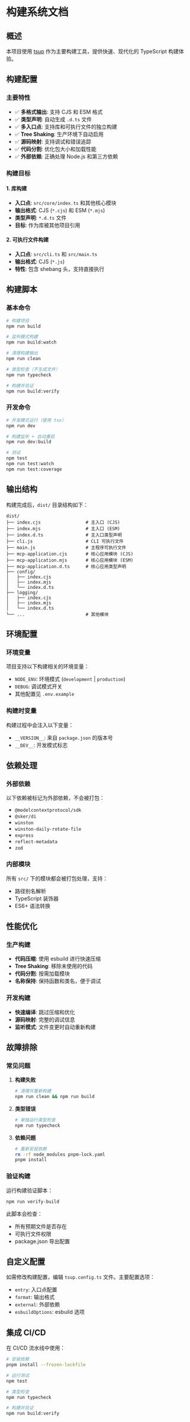 # 构建系统文档

## 概述

本项目使用 [tsup](https://tsup.egoist.dev/) 作为主要构建工具，提供快速、现代化的 TypeScript 构建体验。

## 构建配置

### 主要特性

- ✅ **多格式输出**: 支持 CJS 和 ESM 格式
- ✅ **类型声明**: 自动生成 `.d.ts` 文件
- ✅ **多入口点**: 支持库和可执行文件的独立构建
- ✅ **Tree Shaking**: 生产环境下自动启用
- ✅ **源码映射**: 支持调试和错误追踪
- ✅ **代码分割**: 优化包大小和加载性能
- ✅ **外部依赖**: 正确处理 Node.js 和第三方依赖

### 构建目标

#### 1. 库构建
- **入口点**: `src/core/index.ts` 和其他核心模块
- **输出格式**: CJS (`*.cjs`) 和 ESM (`*.mjs`)
- **类型声明**: `*.d.ts` 文件
- **目标**: 作为库被其他项目引用

#### 2. 可执行文件构建
- **入口点**: `src/cli.ts` 和 `src/main.ts`
- **输出格式**: CJS (`*.js`)
- **特性**: 包含 shebang 头，支持直接执行

## 构建脚本

### 基本命令

```bash
# 构建项目
npm run build

# 监听模式构建
npm run build:watch

# 清理构建输出
npm run clean

# 类型检查（不生成文件）
npm run typecheck

# 构建并验证
npm run build:verify
```

### 开发命令

```bash
# 开发模式运行（使用 tsx）
npm run dev

# 构建监听 + 自动重启
npm run dev:build

# 测试
npm test
npm run test:watch
npm run test:coverage
```

## 输出结构

构建完成后，`dist/` 目录结构如下：

```
dist/
├── index.cjs                 # 主入口 (CJS)
├── index.mjs                 # 主入口 (ESM)
├── index.d.ts                # 主入口类型声明
├── cli.js                    # CLI 可执行文件
├── main.js                   # 主程序可执行文件
├── mcp-application.cjs       # 核心应用模块 (CJS)
├── mcp-application.mjs       # 核心应用模块 (ESM)
├── mcp-application.d.ts      # 核心应用类型声明
├── config/
│   ├── index.cjs
│   ├── index.mjs
│   └── index.d.ts
├── logging/
│   ├── index.cjs
│   ├── index.mjs
│   └── index.d.ts
└── ...                       # 其他模块
```

## 环境配置

### 环境变量

项目支持以下构建相关的环境变量：

- `NODE_ENV`: 环境模式 (`development` | `production`)
- `DEBUG`: 调试模式开关
- 其他配置见 `.env.example`

### 构建时变量

构建过程中会注入以下变量：

- `__VERSION__`: 来自 `package.json` 的版本号
- `__DEV__`: 开发模式标志

## 依赖处理

### 外部依赖

以下依赖被标记为外部依赖，不会被打包：

- `@modelcontextprotocol/sdk`
- `@sker/di`
- `winston`
- `winston-daily-rotate-file`
- `express`
- `reflect-metadata`
- `zod`

### 内部模块

所有 `src/` 下的模块都会被打包处理，支持：

- 路径别名解析
- TypeScript 装饰器
- ES6+ 语法转换

## 性能优化

### 生产构建

- **代码压缩**: 使用 esbuild 进行快速压缩
- **Tree Shaking**: 移除未使用的代码
- **代码分割**: 按需加载模块
- **名称保持**: 保持函数和类名，便于调试

### 开发构建

- **快速编译**: 跳过压缩和优化
- **源码映射**: 完整的调试信息
- **监听模式**: 文件变更时自动重新构建

## 故障排除

### 常见问题

1. **构建失败**
   ```bash
   # 清理并重新构建
   npm run clean && npm run build
   ```

2. **类型错误**
   ```bash
   # 单独运行类型检查
   npm run typecheck
   ```

3. **依赖问题**
   ```bash
   # 重新安装依赖
   rm -rf node_modules pnpm-lock.yaml
   pnpm install
   ```

### 验证构建

运行构建验证脚本：

```bash
npm run verify-build
```

此脚本会检查：
- 所有预期文件是否存在
- 可执行文件权限
- package.json 导出配置

## 自定义配置

如需修改构建配置，编辑 `tsup.config.ts` 文件。主要配置选项：

- `entry`: 入口点配置
- `format`: 输出格式
- `external`: 外部依赖
- `esbuildOptions`: esbuild 选项

## 集成 CI/CD

在 CI/CD 流水线中使用：

```bash
# 安装依赖
pnpm install --frozen-lockfile

# 运行测试
npm test

# 类型检查
npm run typecheck

# 构建并验证
npm run build:verify
```